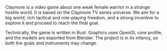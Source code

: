 Claymore is a video game about one weak female warrior in a strange hostile world. It is based on the Claymore TV series universe. We aim for a big world, rich tactical and role-playing freedom, and a strong incentive to explore it and proceed to reach the final goal.

Technically, the game is written in Rust. Graphics uses OpenGL core profile, and the models are exported from Blender. The project is in its infancy, so both the goals and instruments may change.